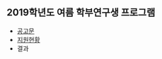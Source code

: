 ## 2019학년도 여름 학부연구생 프로그램
- [공고문](https://github.com/sejong-urp/2019.Summer/issues/5)
- [지원현황](https://github.com/sejong-urp/2019.Summer/issues/1)
- 결과 

